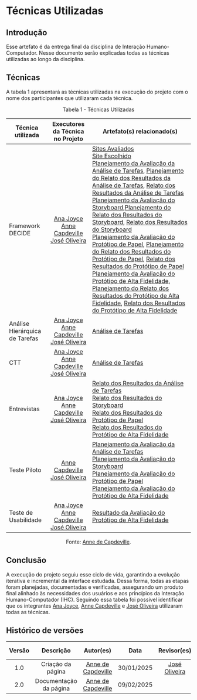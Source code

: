 <!--Uma tabela sintetizando quais técnicas foram utilizadas na execução do projeto com o(s) nome(s) do(s)
participantes(s) do grupo que usou/usaram cada uma das técnicas-->

# Técnicas Utilizadas

## Introdução

Esse artefato é da entrega final da disciplina de Interação Humano-Computador. Nesse documento serão explicadas todas as técnicas utilizadas ao longo da disciplina.

## Técnicas

A tabela 1 apresentará as técnicas utilizadas na execução do projeto com o nome dos participantes que utilizaram cada técnica.

<center>

Tabela 1 - Técnicas Utilizadas

| Técnica utilizada              |                                                           Executores da Técnica no Projeto                                                            | Artefato(s) relacionado(s)                                                                                                                                                                                                                                                                                                                                                                                                                                                                                                                                                                                                                                                                                                                                                                                                                                                                                                                                                                                                                                                                                                                                                                                                                                                                                                                                                                                                                                                                                                                                                                                                                                                                                                     |
| ------------------------------ | :---------------------------------------------------------------------------------------------------------------------------------------------------: | ------------------------------------------------------------------------------------------------------------------------------------------------------------------------------------------------------------------------------------------------------------------------------------------------------------------------------------------------------------------------------------------------------------------------------------------------------------------------------------------------------------------------------------------------------------------------------------------------------------------------------------------------------------------------------------------------------------------------------------------------------------------------------------------------------------------------------------------------------------------------------------------------------------------------------------------------------------------------------------------------------------------------------------------------------------------------------------------------------------------------------------------------------------------------------------------------------------------------------------------------------------------------------------------------------------------------------------------------------------------------------------------------------------------------------------------------------------------------------------------------------------------------------------------------------------------------------------------------------------------------------------------------------------------------------------------------------------------------------ |
| Framework DECIDE               | [Ana Joyce](https://github.com/anajoyceamorim) <br> [Anne Capdeville](https://github.com/nanecapde) <br> [José Oliveira](https://github.com/jose1277) | [Sites Avaliados](../planejamento/sites-avaliados.md) <br> [Site Escolhido](../planejamento/site-escolhido.md) <br> [Planejamento da Avaliação da Análise de Tarefas](../Design-Avaliação-Desenvolvimento/Analise/avaliacao-analise-tarefas.md), [Planejamento do Relato dos Resultados da Análise de Tarefas](../Design-Avaliação-Desenvolvimento/Analise/resultado-analise-tarefas.md), [Relato dos Resultados da Análise de Tarefas](../Design-Avaliação-Desenvolvimento/Analise/relato-dos-resultados-analise-tarefas.md) <br> [Planejamento da Avaliação do Storyboard](../Design-Avaliação-Desenvolvimento/Storyboard/avaliacao-storyboard.md),[Planejamento do Relato dos Resultados do Storyboard](../Design-Avaliação-Desenvolvimento/Storyboard/resultado-storyboard.md), [Relato dos Resultados do Storyboard](../Design-Avaliação-Desenvolvimento/Storyboard/relatos-resultados-storyboard.md) <br> [Planejamento da Avaliação do Protótipo de Papel](../Design-Avaliação-Desenvolvimento/proto-papel/avaliacao-proto-papel.md), [Planejamento do Relato dos Resultados do Protótipo de Papel](../Design-Avaliação-Desenvolvimento/proto-papel/plan-relato-result-proto-papel.md), [Relato dos Resultados do Protótipo de Papel](../Design-Avaliação-Desenvolvimento/proto-papel/relatos.md) <br> [Planejamento da Avaliação do Protótipo de Alta Fidelidade](../Design-Avaliação-Desenvolvimento/proto-alta/planejamento-avaliacao.md), [Planejamento do Relato dos Resultados do Protótipo de Alta Fidelidade](../Design-Avaliação-Desenvolvimento/proto-alta/planejamento-resultados.md), [Relato dos Resultados do Protótipo de Alta Fidelidade](../Design-Avaliação-Desenvolvimento/proto-alta/resultados.md) |
| Análise Hierárquica de Tarefas | [Ana Joyce](https://github.com/anajoyceamorim) <br> [Anne Capdeville](https://github.com/nanecapde) <br> [José Oliveira](https://github.com/jose1277) | [Análise de Tarefas](../Analise-de-requisitos/analise-de-tarefas.md)                                                                                                                                                                                                                                                                                                                                                                                                                                                                                                                                                                                                                                                                                                                                                                                                                                                                                                                                                                                                                                                                                                                                                                                                                                                                                                                                                                                                                                                                                                                                                                                                                                                           |
| CTT                            | [Ana Joyce](https://github.com/anajoyceamorim) <br> [Anne Capdeville](https://github.com/nanecapde) <br> [José Oliveira](https://github.com/jose1277) | [Análise de Tarefas](../Analise-de-requisitos/analise-de-tarefas.md)                                                                                                                                                                                                                                                                                                                                                                                                                                                                                                                                                                                                                                                                                                                                                                                                                                                                                                                                                                                                                                                                                                                                                                                                                                                                                                                                                                                                                                                                                                                                                                                                                                                           |
| Entrevistas                    | [Ana Joyce](https://github.com/anajoyceamorim) <br> [Anne Capdeville](https://github.com/nanecapde) <br> [José Oliveira](https://github.com/jose1277) | [Relato dos Resultados da Análise de Tarefas](../Design-Avaliação-Desenvolvimento/Analise/relato-dos-resultados-analise-tarefas.md) <br> [Relato dos Resultados do Storyboard](../Design-Avaliação-Desenvolvimento/Storyboard/relatos-resultados-storyboard.md) <br> [Relato dos Resultados do Protótipo de Papel](../Design-Avaliação-Desenvolvimento/proto-papel/relatos.md) <br> [Relato dos Resultados do Protótipo de Alta Fidelidade](../Design-Avaliação-Desenvolvimento/proto-alta/resultados.md)                                                                                                                                                                                                                                                                                                                                                                                                                                                                                                                                                                                                                                                                                                                                                                                                                                                                                                                                                                                                                                                                                                                                                                                                                      |
| Teste Piloto                   |                           [Anne Capdeville](https://github.com/nanecapde) <br> [José Oliveira](https://github.com/jose1277)                           | [Planejamento da Avaliação da Análise de Tarefas](../Design-Avaliação-Desenvolvimento/Analise/avaliacao-analise-tarefas.md) <br> [Planejamento da Avaliação do Storyboard](../Design-Avaliação-Desenvolvimento/proto-alta/planejamento-avaliacao.md) <br> [Planejamento da Avaliação do Protótipo de Papel](../Design-Avaliação-Desenvolvimento/proto-papel/avaliacao-proto-papel.md) <br> [Planejamento da Avaliação do Protótipo de Alta Fidelidade](../Design-Avaliação-Desenvolvimento/proto-alta/planejamento-avaliacao.md)                                                                                                                                                                                                                                                                                                                                                                                                                                                                                                                                                                                                                                                                                                                                                                                                                                                                                                                                                                                                                                                                                                                                                                                               |
| Teste de Usabilidade           | [Ana Joyce](https://github.com/anajoyceamorim) <br> [Anne Capdeville](https://github.com/nanecapde) <br> [José Oliveira](https://github.com/jose1277) | [Resultado da Avaliação do Protótipo de Alta Fidelidade](../Design-Avaliação-Desenvolvimento/proto-alta/resultados.md)                                                                                                                                                                                                                                                                                                                                                                                                                                                                                                                                                                                                                                                                                                                                                                                                                                                                                                                                                                                                                                                                                                                                                                                                                                                                                                                                                                                                                                                                                                                                                                                                         |

Fonte: [Anne de Capdeville](https://github.com/nanecapde).

</center>

## Conclusão

A execução do projeto seguiu esse ciclo de vida, garantindo a evolução iterativa e incremental da interface estudada. Dessa forma, todas as etapas foram planejadas, documentadas e verificadas, assegurando um produto final alinhado às necessidades dos usuários e aos princípios da Interação Humano-Computador (IHC). Seguindo essa tabela foi possível identificar que os integrantes [Ana Joyce](https://github.com/anajoyceamorim), [Anne Capdeville](https://github.com/nanecapde) e [José Oliveira](https://github.com/jose1277) utilizaram todas as técnicas.

## Histórico de versões

| Versão |       Descrição        |                     Autor(es)                      |    Data    |                 Revisor(es)                  | Data de revisão |
| :----: | :--------------------: | :------------------------------------------------: | :--------: | :------------------------------------------: | :-------------: |
|  1.0   |   Criação da página    | [Anne de Capdeville](https://github.com/nanecapde) | 30/01/2025 | [José Oliveira](https://github.com/jose1277) |   30/01/2025    |
|  2.0   | Documentação da página | [Anne de Capdeville](https://github.com/nanecapde) | 09/02/2025 |                                              |   09/02/2025    |
